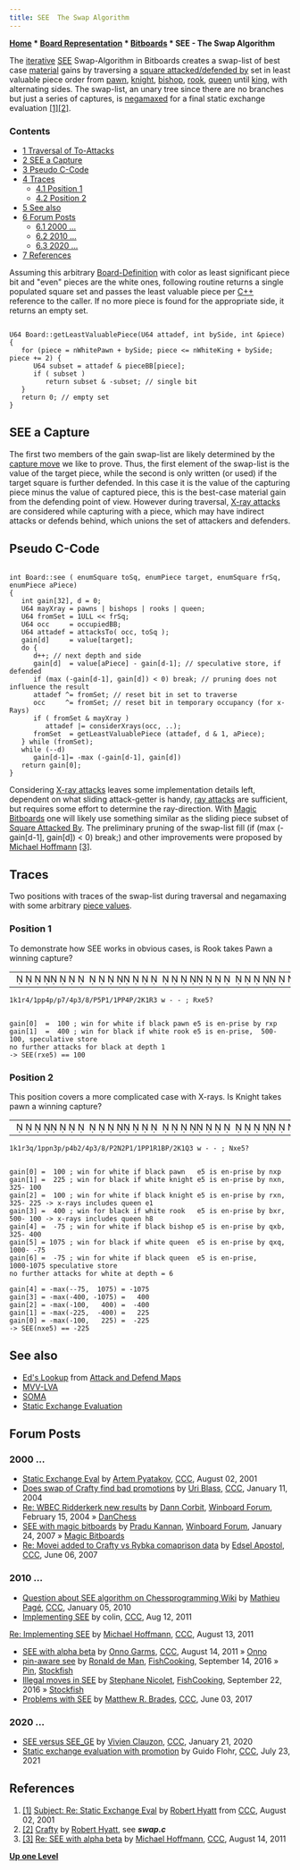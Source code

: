 ```yaml
---
title: SEE  The Swap Algorithm
---
```

**[Home](Home "Home") \* [Board Representation](Board_Representation "Board Representation") \* [Bitboards](Bitboards "Bitboards") \* SEE - The Swap Algorithm**


The [iterative](Iteration "Iteration") [SEE](Static_Exchange_Evaluation "Static Exchange Evaluation") Swap-Algorithm in Bitboards creates a swap-list of best case [material](Material "Material") gains by traversing a [square attacked/defended by](Square_Attacked_By "Square Attacked By") set in least valuable piece order from [pawn](Pawn "Pawn"), [knight](Knight "Knight"), [bishop](Bishop "Bishop"), [rook](Rook "Rook"), [queen](Queen "Queen") until [king](King "King"), with alternating sides. The swap-list, an unary tree since there are no branches but just a series of captures, is [negamaxed](Negamax "Negamax") for a final static exchange evaluation <a id="cite-note-1" href="#cite-ref-1">[1]</a><a id="cite-note-2" href="#cite-ref-2">[2]</a>.



### Contents


* [1 Traversal of To-Attacks](#traversal-of-to-attacks)
* [2 SEE a Capture](#see-a-capture)
* [3 Pseudo C-Code](#pseudo-c-code)
* [4 Traces](#traces)
	+ [4.1 Position 1](#position-1)
	+ [4.2 Position 2](#position-2)
* [5 See also](#see-also)
* [6 Forum Posts](#forum-posts)
	+ [6.1 2000 ...](#2000-...)
	+ [6.2 2010 ...](#2010-...)
	+ [6.3 2020 ...](#2020-...)
* [7 References](#references)






Assuming this arbitrary [Board-Definition](Bitboard_Board-Definition#CBoardDef "Bitboard Board-Definition") with color as least significant piece bit and "even" pieces are the white ones, following routine returns a single populated square set and passes the least valuable piece per [C++](Cpp "Cpp") reference to the caller. If no more piece is found for the appropriate side, it returns an empty set.




```

U64 Board::getLeastValuablePiece(U64 attadef, int bySide, int &piece)
{
   for (piece = nWhitePawn + bySide; piece <= nWhiteKing + bySide; piece += 2) {
      U64 subset = attadef & pieceBB[piece];
      if ( subset )
         return subset & -subset; // single bit
   }
   return 0; // empty set
}

```

## SEE a Capture


The first two members of the gain swap-list are likely determined by the [capture move](Captures "Captures") we like to prove. Thus, the first element of the swap-list is the value of the target piece, while the second is only written (or used) if the target square is further defended. In this case it is the value of the capturing piece minus the value of captured piece, this is the best-case material gain from the defending point of view. However during traversal, [X-ray attacks](X-ray_Attacks_(Bitboards) "X-ray Attacks (Bitboards)") are considered while capturing with a piece, which may have indirect attacks or defends behind, which unions the set of attackers and defenders. 



## Pseudo C-Code



```

int Board::see ( enumSquare toSq, enumPiece target, enumSquare frSq, enumPiece aPiece)
{
   int gain[32], d = 0;
   U64 mayXray = pawns | bishops | rooks | queen;
   U64 fromSet = 1ULL << frSq;
   U64 occ     = occupiedBB;
   U64 attadef = attacksTo( occ, toSq );
   gain[d]     = value[target];
   do {
      d++; // next depth and side
      gain[d]  = value[aPiece] - gain[d-1]; // speculative store, if defended
      if (max (-gain[d-1], gain[d]) < 0) break; // pruning does not influence the result
      attadef ^= fromSet; // reset bit in set to traverse
      occ     ^= fromSet; // reset bit in temporary occupancy (for x-Rays)
      if ( fromSet & mayXray )
         attadef |= considerXrays(occ, ..);
      fromSet  = getLeastValuablePiece (attadef, d & 1, aPiece);
   } while (fromSet);
   while (--d)
      gain[d-1]= -max (-gain[d-1], gain[d])
   return gain[0];
}

```

Considering [X-ray attacks](X-ray_Attacks_(Bitboards) "X-ray Attacks (Bitboards)") leaves some implementation details left, dependent on what sliding attack-getter is handy, [ray attacks](Classical_Approach "Classical Approach") are sufficient, but requires some effort to determine the ray-direction. With [Magic Bitboards](Magic_Bitboards "Magic Bitboards") one will likely use something similar as the sliding piece subset of [Square Attacked By](Square_Attacked_By "Square Attacked By"). The preliminary pruning of the swap-list fill (if (max (-gain[d-1], gain[d]) < 0) break;) and other improvements were proposed by [Michael Hoffmann](Michael_Hoffmann "Michael Hoffmann") <a id="cite-note-3" href="#cite-ref-3">[3]</a>.



## Traces


Two positions with traces of the swap-list during traversal and negamaxing with some arbitrary [piece values](Material "Material").



### Position 1


To demonstrate how SEE works in obvious cases, is Rook takes Pawn a winning capture?





|  |
| --- |
|                                                                                    ♚ ♜     ♟♟    ♟♟           ♟           ♙     ♙  ♙♙    ♙  ♔ ♖    |



```
1k1r4/1pp4p/p7/4p3/8/P5P1/1PP4P/2K1R3 w - - ; Rxe5?

```


```

gain[0]  =  100 ; win for white if black pawn e5 is en-prise by rxp
gain[1]  =  400 ; win for black if white rook e5 is en-prise,  500-100, speculative store
no further attacks for black at depth 1
-> SEE(rxe5) == 100

```

### Position 2


This position covers a more complicated case with X-rays. Is Knight takes pawn a winning capture?





|  |
| --- |
|                                                                              ♚ ♜   ♛ ♟♟♞   ♟♟    ♝      ♟           ♙  ♘  ♙  ♙♙ ♖ ♗♙  ♔ ♕    |



```
1k1r3q/1ppn3p/p4b2/4p3/8/P2N2P1/1PP1R1BP/2K1Q3 w - - ; Nxe5?

```


```

gain[0] =  100 ; win for white if black pawn   e5 is en-prise by nxp
gain[1] =  225 ; win for black if white knight e5 is en-prise by nxn,  325- 100
gain[2] =  100 ; win for white if black knight e5 is en-prise by rxn,  325- 225 -> x-rays includes queen e1
gain[3] =  400 ; win for black if white rook   e5 is en-prise by bxr,  500- 100 -> x-rays includes queen h8
gain[4] =  -75 ; win for white if black bishop e5 is en-prise by qxb,  325- 400
gain[5] = 1075 ; win for black if white queen  e5 is en-prise by qxq, 1000- -75
gain[6] =  -75 ; win for white if black queen  e5 is en-prise,        1000-1075 speculative store
no further attacks for white at depth = 6

gain[4] = -max(--75,  1075) = -1075
gain[3] = -max(-400, -1075) =   400
gain[2] = -max(-100,   400) =  -400
gain[1] = -max(-225,  -400) =   225
gain[0] = -max(-100,   225) =  -225
-> SEE(nxe5) == -225

```

## See also


* [Ed's Lookup](Attack_and_Defend_Maps#EDsLookup "Attack and Defend Maps") from [Attack and Defend Maps](Attack_and_Defend_Maps "Attack and Defend Maps")
* [MVV-LVA](MVV-LVA "MVV-LVA")
* [SOMA](SOMA "SOMA")
* [Static Exchange Evaluation](Static_Exchange_Evaluation "Static Exchange Evaluation")


## Forum Posts


### 2000 ...


* [Static Exchange Eval](https://www.stmintz.com/ccc/index.php?id=178979) by [Artem Pyatakov](Artem_Petakov "Artem Petakov"), [CCC](CCC "CCC"), August 02, 2001
* [Does swap of Crafty find bad promotions](https://www.stmintz.com/ccc/index.php?id=341658) by [Uri Blass](Uri_Blass "Uri Blass"), [CCC](CCC "CCC"), January 11, 2004
* [Re: WBEC Ridderkerk new results](http://www.open-aurec.com/wbforum/viewtopic.php?f=18&t=46486&p=176048#p176025) by [Dann Corbit](Dann_Corbit "Dann Corbit"), [Winboard Forum](Computer_Chess_Forums "Computer Chess Forums"), February 15, 2004 » [DanChess](DanChess "DanChess")
* [SEE with magic bitboards](http://www.open-aurec.com/wbforum/viewtopic.php?t=6104) by [Pradu Kannan](Pradu_Kannan "Pradu Kannan"), [Winboard Forum](Computer_Chess_Forums "Computer Chess Forums"), January 24, 2007 » [Magic Bitboards](Magic_Bitboards "Magic Bitboards")
* [Re: Movei added to Crafty vs Rybka comaprison data](http://www.talkchess.com/forum/viewtopic.php?topic_view=threads&p=123511&t=14168) by [Edsel Apostol](Edsel_Apostol "Edsel Apostol"), [CCC](CCC "CCC"), June 06, 2007


### 2010 ...


* [Question about SEE algorithm on Chessprogramming Wiki](http://www.talkchess.com/forum/viewtopic.php?t=31479) by [Mathieu Pagé](Mathieu_Pag%C3%A9 "Mathieu Pagé"), [CCC](CCC "CCC"), January 05, 2010
* [Implementing SEE](http://www.talkchess.com/forum/viewtopic.php?t=40046) by colin, [CCC](CCC "CCC"), Aug 12, 2011


 [Re: Implementing SEE](http://www.talkchess.com/forum/viewtopic.php?topic_view=threads&p=419174&t=40046) by [Michael Hoffmann](Michael_Hoffmann "Michael Hoffmann"), [CCC](CCC "CCC"), August 13, 2011
* [SEE with alpha beta](http://www.talkchess.com/forum/viewtopic.php?t=40054) by [Onno Garms](Onno_Garms "Onno Garms"), [CCC](CCC "CCC"), August 14, 2011 » [Onno](Onno "Onno")
* [pin-aware see](https://groups.google.com/d/msg/fishcooking/S_4E_Xs5HaE/mS3VTnuEFgAJ) by [Ronald de Man](Ronald_de_Man "Ronald de Man"), [FishCooking](Computer_Chess_Forums "Computer Chess Forums"), September 14, 2016 » [Pin](Pin "Pin"), [Stockfish](Stockfish "Stockfish")
* [Illegal moves in SEE](https://groups.google.com/d/msg/fishcooking/9mcmjnyqbAQ/S6mDA0QsAAAJ) by [Stephane Nicolet](Stephane_Nicolet "Stephane Nicolet"), [FishCooking](Computer_Chess_Forums "Computer Chess Forums"), September 22, 2016 » [Stockfish](Stockfish "Stockfish")
* [Problems with SEE](http://www.talkchess.com/forum/viewtopic.php?t=64166) by [Matthew R. Brades](Matthew_R._Brades "Matthew R. Brades"), [CCC](CCC "CCC"), June 03, 2017


### 2020 ...


* [SEE versus SEE\_GE](http://www.talkchess.com/forum3/viewtopic.php?f=7&t=72862) by [Vivien Clauzon](Vivien_Clauzon "Vivien Clauzon"), [CCC](CCC "CCC"), January 21, 2020
* [Static exchange evaluation with promotion](http://www.talkchess.com/forum3/viewtopic.php?f=7&t=77787) by Guido Flohr, [CCC](CCC "CCC"), July 23, 2021


## References


1. <a id="cite-ref-1" href="#cite-note-1">[1]</a> [Subject: Re: Static Exchange Eval](https://www.stmintz.com/ccc/index.php?id=178981) by [Robert Hyatt](Robert_Hyatt "Robert Hyatt") from [CCC](Computer_Chess_Forums "Computer Chess Forums"), August 02, 2001
2. <a id="cite-ref-2" href="#cite-note-2">[2]</a> [Crafty](Crafty "Crafty") by [Robert Hyatt](Robert_Hyatt "Robert Hyatt"), see ***swap.c***
3. <a id="cite-ref-3" href="#cite-note-3">[3]</a> [Re: SEE with alpha beta](http://www.talkchess.com/forum/viewtopic.php?topic_view=threads&p=419315&t=40054) by [Michael Hoffmann](Michael_Hoffmann "Michael Hoffmann"), [CCC](CCC "CCC"), August 14, 2011

**[Up one Level](Bitboards "Bitboards")**







 

